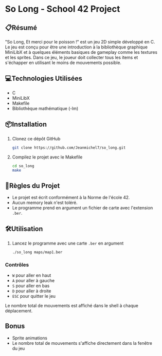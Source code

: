 # So Long - School 42 Project

## 📋Résumé

"So Long, Et merci pour le poisson !" est un jeu 2D simple développé en C. Le jeu est conçu pour être une introduction à la bibliothèque graphique MiniLibX et à quelques éléments basiques de gameplay comme les textures et les sprites. Dans ce jeu, le joueur doit collecter tous les items et s'échapper en utilisant le moins de mouvements possible.

## 💻Technologies Utilisées

- C
- MiniLibX
- Makefile
- Bibliothèque mathématique (-lm)

## 📦Installation

1. Clonez ce dépôt GitHub
   ```bash
   git clone https://github.com/Jeanmichel7/so_long.git
   ```
2. Compilez le projet avec le Makefile
   ```bash
   cd so_long
   make
   ```

## 📜Règles du Projet

- Le projet est écrit conformément à la Norme de l'école 42.
- Aucun memory leak n'est toléré.
- Le programme prend en argument un fichier de carte avec l'extension `.ber`.

## 🛠️Utilisation

1. Lancez le programme avec une carte `.ber` en argument
   ```bash
   ./so_long maps/map1.ber
   ```

### Contrôles

- `W` pour aller en haut
- `A` pour aller à gauche
- `S` pour aller en bas
- `D` pour aller à droite
- `ESC` pour quitter le jeu

Le nombre total de mouvements est affiché dans le shell à chaque déplacement.

## Bonus

- Sprite animations
- Le nombre total de mouvements s'affiche directement dans la fenêtre du jeu
